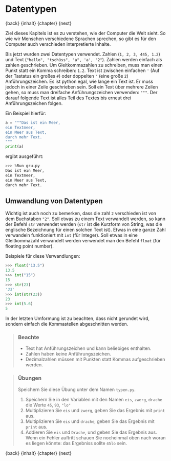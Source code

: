 # Datentypen

{back} {inhalt} {chapter} {next}

Ziel dieses Kapitels ist es zu verstehen, wie der Computer die Welt sieht. So wie wir Menschen verschiedene Sprachen sprechen, so gibt es für den Computer auch verschieden interpretierte Inhalte.

Bis jetzt wurden zwei Datentypen verwendet. Zahlen (`1, 2, 3, 445, 1.2`) und Text (`"hallo", "tschüss", "a", 'a', "2"`). Zahlen werden einfach als zahlen geschrieben. Um Gleitkommazahlen zu schreiben, muss man einen Punkt statt ein Komma schreiben: `1.2`. Text ist zwischen einfachen `'` (Auf der Tastatus ein großes `#`) oder doppelten `"` (eine große `2`) Anführungszeichen. Es ist python egal, wie lange ein Text ist. Er muss jedoch in einer Zeile geschrieben sein. Soll ein Text über mehrere Zeilen gehen, so muss man dreifache Anführungszeichen verwenden: `"""`. Der darauf folgende Text ist alles Teil des Textes bis erneut drei Anführungszeichen folgen.

Ein Beispiel hierfür:

```python
a = """Das ist ein Meer,
ein Textmeer,
ein Meer aus Text,
durch mehr Text.
"""
print(a)
```

ergibt ausgeführt:

```python
>>> %Run gru.py
Das ist ein Meer,
ein Textmeer,
ein Meer aus Text,
durch mehr Text.
```

## Umwandlung von Datentypen

Wichtig ist auch noch zu bemerken, dass die zahl `2` verschieden ist von dem Buchstaben `"2"`. Soll etwas zu einem Text verwandelt werden, so kann der Befehl `str` verwendet werden (`str` ist die Kurzform von String, was die englische Bezeichnung für einen solchen Text ist). Etwas in eine ganze Zahl verwandeln funktioniert mit `int` (für Integer). Soll etwas in eine Gleitkommazahl verwandelt werden verwendet man den Befehl `float` (für floating point number).

Beispiele für diese Verwandlungen:

```python
>>> float("13.5")
13.5
>>> int("15")
15
>>> str(23)
'23'
>>> int(str(23))
23
>>> int(5.6)
5
```

In der letzten Umformung ist zu beachten, dass nicht gerundet wird, sondern einfach die Kommastellen abgeschnitten werden.

> ### Beachte
>   * Text hat Anführungszeichen und kann beliebiges enthalten.
>   * Zahlen haben keine Anführungszeichen.
>   * Dezimalzahlen müssen mit Punkten statt Kommas aufgeschrieben werden.



> ### Übungen
>   Speichern Sie diese Übung unter dem Namen `typen.py`.
>   1. Speichern Sie in den Variablen mit den Namen `eis`, `zwerg`, `drache` die Werte `45`, `93`, `"lo"`
>   2. Multiplizieren Sie `eis` und `zwerg`, geben Sie das Ergebnis mit `print` aus.
>   3. Multiplizieren Sie `eis` und `drache`, geben Sie das Ergebnis mit `print` aus.
>   4. Addieren Sie `eis` und `Drache`, und geben Sie das Ergebnis aus. Wenn ein Fehler auftritt schauen Sie nocheinmal oben nach woran es liegen könnte: das Ergebniss sollte `45lo` sein.

{back} {inhalt} {chapter} {next}
